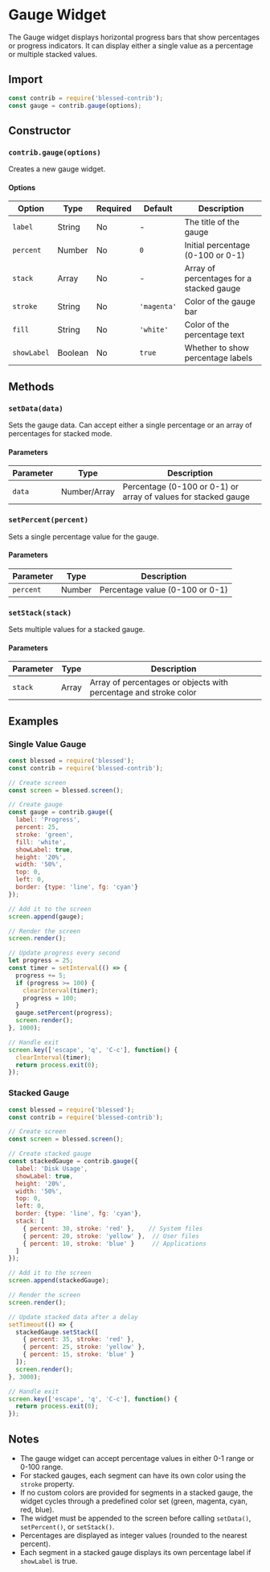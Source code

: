 # Gauge Widget

The Gauge widget displays horizontal progress bars that show percentages or progress indicators. It can display either a single value as a percentage or multiple stacked values.

## Import

```javascript
const contrib = require('blessed-contrib');
const gauge = contrib.gauge(options);
```

## Constructor

### `contrib.gauge(options)`

Creates a new gauge widget.

#### Options

| Option | Type | Required | Default | Description |
|--------|------|----------|---------|-------------|
| `label` | String | No | - | The title of the gauge |
| `percent` | Number | No | `0` | Initial percentage (0-100 or 0-1) |
| `stack` | Array | No | - | Array of percentages for a stacked gauge |
| `stroke` | String | No | `'magenta'` | Color of the gauge bar |
| `fill` | String | No | `'white'` | Color of the percentage text |
| `showLabel` | Boolean | No | `true` | Whether to show percentage labels |

## Methods

### `setData(data)`

Sets the gauge data. Can accept either a single percentage or an array of percentages for stacked mode.

#### Parameters

| Parameter | Type | Description |
|-----------|------|-------------|
| `data` | Number/Array | Percentage (0-100 or 0-1) or array of values for stacked gauge |

### `setPercent(percent)`

Sets a single percentage value for the gauge.

#### Parameters

| Parameter | Type | Description |
|-----------|------|-------------|
| `percent` | Number | Percentage value (0-100 or 0-1) |

### `setStack(stack)`

Sets multiple values for a stacked gauge.

#### Parameters

| Parameter | Type | Description |
|-----------|------|-------------|
| `stack` | Array | Array of percentages or objects with percentage and stroke color |

## Examples

### Single Value Gauge

```javascript
const blessed = require('blessed');
const contrib = require('blessed-contrib');

// Create screen
const screen = blessed.screen();

// Create gauge
const gauge = contrib.gauge({
  label: 'Progress',
  percent: 25,
  stroke: 'green',
  fill: 'white',
  showLabel: true,
  height: '20%',
  width: '50%',
  top: 0,
  left: 0,
  border: {type: 'line', fg: 'cyan'}
});

// Add it to the screen
screen.append(gauge);

// Render the screen
screen.render();

// Update progress every second
let progress = 25;
const timer = setInterval(() => {
  progress += 5;
  if (progress >= 100) {
    clearInterval(timer);
    progress = 100;
  }
  gauge.setPercent(progress);
  screen.render();
}, 1000);

// Handle exit
screen.key(['escape', 'q', 'C-c'], function() {
  clearInterval(timer);
  return process.exit(0);
});
```

### Stacked Gauge

```javascript
const blessed = require('blessed');
const contrib = require('blessed-contrib');

// Create screen
const screen = blessed.screen();

// Create stacked gauge
const stackedGauge = contrib.gauge({
  label: 'Disk Usage',
  showLabel: true,
  height: '20%',
  width: '50%',
  top: 0,
  left: 0,
  border: {type: 'line', fg: 'cyan'},
  stack: [
    { percent: 30, stroke: 'red' },    // System files
    { percent: 20, stroke: 'yellow' },  // User files
    { percent: 10, stroke: 'blue' }     // Applications
  ]
});

// Add it to the screen
screen.append(stackedGauge);

// Render the screen
screen.render();

// Update stacked data after a delay
setTimeout(() => {
  stackedGauge.setStack([
    { percent: 35, stroke: 'red' },
    { percent: 25, stroke: 'yellow' },
    { percent: 15, stroke: 'blue' }
  ]);
  screen.render();
}, 3000);

// Handle exit
screen.key(['escape', 'q', 'C-c'], function() {
  return process.exit(0);
});
```

## Notes

- The gauge widget can accept percentage values in either 0-1 range or 0-100 range.
- For stacked gauges, each segment can have its own color using the `stroke` property.
- If no custom colors are provided for segments in a stacked gauge, the widget cycles through a predefined color set (green, magenta, cyan, red, blue).
- The widget must be appended to the screen before calling `setData()`, `setPercent()`, or `setStack()`.
- Percentages are displayed as integer values (rounded to the nearest percent).
- Each segment in a stacked gauge displays its own percentage label if `showLabel` is true.